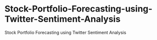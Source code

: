 # Stock-Portfolio-Forecasting-using-Twitter-Sentiment-Analysis
Stock Portfolio Forecasting using Twitter Sentiment Analysis
